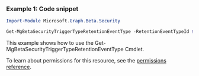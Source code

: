 ### Example 1: Code snippet

```powershell
Import-Module Microsoft.Graph.Beta.Security

Get-MgBetaSecurityTriggerTypeRetentionEventType -RetentionEventTypeId $retentionEventTypeId
```
This example shows how to use the Get-MgBetaSecurityTriggerTypeRetentionEventType Cmdlet.

To learn about permissions for this resource, see the [permissions reference](/graph/permissions-reference).

